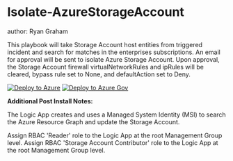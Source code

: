 # Isolate-AzureStorageAccount
author: Ryan Graham

This playbook will take Storage Account host entities from triggered incident and search for matches in the enterprises subscriptions. An email for approval will be sent to isolate Azure Storage Account. Upon approval, the Storage Account firewall virtualNetworkRules and ipRules will be cleared, bypass rule set to None, and defaultAction set to Deny.

[![Deploy to Azure](https://aka.ms/deploytoazurebutton)](https://portal.azure.com/#create/Microsoft.Template/uri/https%3A%2F%2Fraw.githubusercontent.com%2FAzure%2FAzure-Sentinel%2Fmaster%2FPlaybooks%2FIsolate-AzureStorageAccount%2Fazuredeploy.json)
[![Deploy to Azure Gov](https://aka.ms/deploytoazuregovbutton)](https://portal.azure.us/#create/Microsoft.Template/uri/https%3A%2F%2Fraw.githubusercontent.com%2FAzure%2FAzure-Sentinel%2Fmaster%2FPlaybooks%2FIsolate-AzureStorageAccount%2Fazuredeploy.json)

**Additional Post Install Notes:**

The Logic App creates and uses a Managed System Identity (MSI) to search the Azure Resource Graph and update the Storage Account.

Assign RBAC 'Reader' role to the Logic App at the root Management Group level.
Assign RBAC 'Storage Account Contributor' role to the Logic App at the root Management Group level.